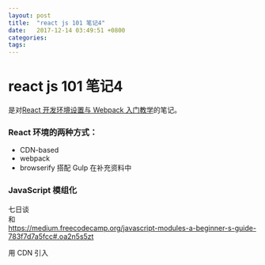 ```yaml
---
layout: post
title:  "react js 101 笔记4"
date:   2017-12-14 03:49:51 +0800
categories:  
tags: 
---
```


# react js 101 笔记4 #
是对[React 开发环境设置与 Webpack 入门教学](https://github.com/carlleton/reactjs101/tree/zh-CN/Appendix01)的笔记。

###  React 环境的两种方式： ### 
* CDN-based 
* webpack 
* browserify 搭配 Gulp 在补充资料中

### JavaScript 模组化 ###
 
七日谈  
和  
https://medium.freecodecamp.org/javascript-modules-a-beginner-s-guide-783f7d7a5fcc#.oa2n5s5zt


用 CDN 引入 <script> 的方式开始介绍：


以下是 React 官方首页的范例，以下使用 React v15.2.1：

理解 React 是 Component 导向的应用程式设计
引入 react.js、react-dom.js（react 0.14 后将 react-dom 从 react 核心分离，更符合 react 跨平台抽象化的定位）以及 babel-standalone 版 script（可以想成 babel 是翻译机，翻译浏览器看不懂的 JSX 或 ES6+ 语法成为浏览器看的懂得的 JavaScript。为了提升效率，通常我们都会在伺服器端做转译，这点在 production 环境尤为重要）

	在 <body> 撰写 React Component 要插入（mount）指定节点的地方：<div id="example"></div>



 hello.html：

	<!DOCTYPE html>
	<html>
	  <head>
	    <meta charset="UTF-8" />
	    <title>Hello React!</title>
	    <!-- 以下引入 react.js, react-dom.js（react 0.14 后将 react-dom 从 react 核心分离，更符合 react 跨平台抽象化的定位）以及 babel-core browser 版 -->
	    <script src="https://cdnjs.cloudflare.com/ajax/libs/react/15.2.1/react.min.js"></script>
	    <script src="https://cdnjs.cloudflare.com/ajax/libs/react/15.2.1/react-dom.min.js"></script>
		<script src="https://cdnjs.cloudflare.com/ajax/libs/babel-standalone/6.18.1/babel.min.js"></script>
	  </head>
	  <body>
	    <!-- 这边的 id="example" 的 <div> 为 React Component 要插入的地方 -->
	    <div id="example"></div>
	    <!-- 以下就是包在 babel（透过进行语言翻译）中的 React JSX 语法，babel 会将其转为浏览器看的懂得 JavaScript -->
	    <script type="text/babel">
	      ReactDOM.render(
	        <h1>Hello, world!</h1>,
	        document.getElementById('example')
	      );
	    </script>
	  </body>
	</html>


在浏览器浏览最后成果：

 CDN-based 有缺点。

接下来 Webpack 。

Webpack 是一个模组打包工具（module bundler），以下列出 Webpack 的几项主要功能：

将 CSS、图片与其他资源打包
打包之前预处理（Less、CoffeeScript、JSX、ES6 等）档案
依 entry 文件不同，把 .js 分拆为多个 .js 档案
整合丰富的 Loader 可以使用（Webpack 本身仅能处理 JavaScript 模组，其余档案如：CSS、Image 需要载入不同 Loader 进行处理）
接下来我们一样透过 Hello World 实例来介绍如何用 Webpack 设置 React 开发环境：

依据你的作业系统安装 Node 和 NPM（目前版本的 Node 都会内建 NPM）

透过 NPM 安装 Webpack（可以 global 或 local project 安装，这边我们使用 local）、webpack loader、webpack-dev-server

Webpack 中的 loader 类似于 browserify 内的 transforms，但 Webpack 在使用上比较多元，除了 JavaScript loader 外也有 CSS Style 和图片的 loader。此外，webpack-dev-server 则可以启动开发用 server，方便我们测试

	// 按指示初始化 NPM 设定档 package.json
	$ npm init 
	// --save-dev 是可以让你将安装套件的名称和版本资讯存放到 package.json，方便日后使用
	$ npm install --save-dev babel-core babel-eslint babel-loader babel-preset-es2015 babel-preset-react html-webpack-plugin webpack webpack-dev-server
	在根目录设定 webpack.config.js

事实上，webpack.config.js 有点类似于 gulp 中的 gulpfile.js 功用，主要是设定 webpack 的相关设定

	// 这边使用 HtmlWebpackPlugin，将 bundle 好的 <script> 插入到 body。${__dirname} 为 ES6 语法对应到 __dirname  
	const HtmlWebpackPlugin = require('html-webpack-plugin');
	
	const HTMLWebpackPluginConfig = new HtmlWebpackPlugin({
	  template: `${__dirname}/app/index.html`,
	  filename: 'index.html',
	  inject: 'body',
	});
	
	module.exports = {
	  // 档案起始点从 entry 进入，因为是阵列所以也可以是多个档案
	  entry: [
	    './app/index.js',
	  ],
	  // output 是放入产生出来的结果的相关参数
	  output: {
	    path: `${__dirname}/dist`,
	    filename: 'index_bundle.js',
	  },
	  module: {
	  	// loaders 则是放欲使用的 loaders，在这边是使用 babel-loader 将所有 .js（这边用到正则式）相关档案（排除了 npm 安装的套件位置 node_modules）转译成浏览器可以阅读的 JavaScript。preset 则是使用的 babel 转译规则，这边使用 react、es2015。若是已经单独使用 .babelrc 作为 presets 设定的话，则可以省略 query
	    loaders: [
	      {
	        test: /\.js$/,
	        exclude: /node_modules/,
	        loader: 'babel-loader',
	        query: {
	          presets: ['es2015', 'react'],
	        },
	      },
	    ],
	  },
	  // devServer 则是 webpack-dev-server 设定
	  devServer: {
	    inline: true,
	    port: 8008,
	  },
	  // plugins 放置所使用的外挂
	  plugins: [HTMLWebpackPluginConfig],
	};


在根目录设定 .babelrc
	
	{
	  "presets": [
	    "es2015",
	    "react",
	  ],
	  "plugins": []
	}


安装 react 和 react-dom

	npm install --save react react-dom

撰写 Component（记得把 index.html 以及 index.js 放到 app 资料夹底下喔！） index.html

	<!DOCTYPE html>
	<html lang="en">
	<head>
		<meta charset="UTF-8">
		<title>React Setup</title>
		<link rel="stylesheet" type="text/css" href="//maxcdn.bootstrapcdn.com/bootstrap/3.3.6/css/bootstrap.min.css">
	</head>
	<body>
		<!-- 欲插入 React Component 的位置 -->
		<div id="app"></div>
	</body>
	</html>

index.js

	import React from 'react';
	import ReactDOM from 'react-dom';
	
	class App extends React.Component {
	  constructor(props) {
	    super(props);
	    this.state = {
	    };
	  }
	  render() {
	    return (
	      <div>
	        <h1>Hello, World!</h1>
	      </div>
	    );
	  }
	}

ReactDOM.render(<App />, document.getElementById('app'));
在终端机使用 webpack 进行成果展示，webpack 相关指令：

webpack：会在开发模式下开始一次性的建置  
webpack -p：会建置 production 的程式码  
webpack --watch：会监听程式码的修改，当储存时有异动时会更新档案  
webpack -d：加入 source maps 档案  
webpack --progress --colors：加上处理进度与颜色  
如果不想每次都打一长串的指令码的话可以使用 package.json 中的 scripts 设定  

	"scripts": {
	  "dev": "webpack-dev-server --devtool eval --progress --colors --content-base build"
	}

然后在终端机执行：

	npm run dev

当我们此时我们可以打开浏览器输入 http://localhost:8008 ，就可以看到 Hello, world! 了！

### 总结 ###

参考 Facebook 开发社群推出的 create-react-app，可以快速上手，使用 Webpack、Babel、ESLint 开发 React 应用程式。接下来的章节我们将持续延伸 React/JSX/Component 的介绍。

延伸阅读
JavaScript 模块化七日谈
前端模块化开发那点历史
Webpack 中文指南
WEBPACK DEV SERVER


#### 参考 ####

* [reactjs101/webpack-dev-enviroment.md at zh-CN · carlleton/reactjs101](https://github.com/carlleton/reactjs101/blob/zh-CN/Ch02/webpack-dev-enviroment.md)